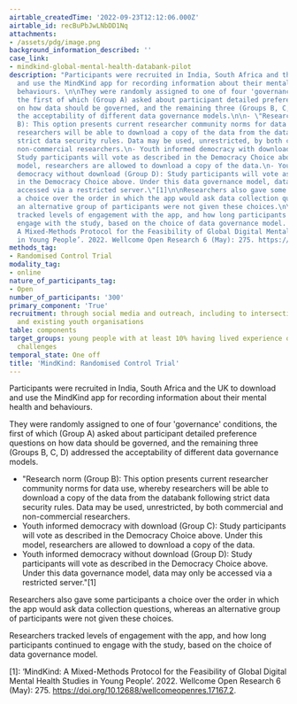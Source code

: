 ```yaml
---
airtable_createdTime: '2022-09-23T12:12:06.000Z'
airtable_id: recBuPbJwLNbDD1Nq
attachments:
- /assets/pdg/image.png
background_information_described: ''
case_link:
- mindkind-global-mental-health-databank-pilot
description: "Participants were recruited in India, South Africa and the UK to download
  and use the MindKind app for recording information about their mental health and
  behaviours. \n\nThey were randomly assigned to one of four 'governance' conditions,
  the first of which (Group A) asked about participant detailed preference questions
  on how data should be governed, and the remaining three (Groups B, C, D) addressed
  the acceptability of different data governance models.\n\n- \"Research norm (Group
  B): This option presents current researcher community norms for data use, whereby
  researchers will be able to download a copy of the data from the databank following
  strict data security rules. Data may be used, unrestricted, by both commercial and
  non-commercial researchers.\n- Youth informed democracy with download (Group C):
  Study participants will vote as described in the Democracy Choice above. Under this
  model, researchers are allowed to download a copy of the data.\n- Youth informed
  democracy without download (Group D): Study participants will vote as described
  in the Democracy Choice above. Under this data governance model, data may only be
  accessed via a restricted server.\"[1]\n\nResearchers also gave some participants
  a choice over the order in which the app would ask data collection questions, whereas
  an alternative group of participants were not given these choices.\n\nResearchers
  tracked levels of engagement with the app, and how long participants continued to
  engage with the study, based on the choice of data governance model. \n\n[1]: ‘MindKind:
  A Mixed-Methods Protocol for the Feasibility of Global Digital Mental Health Studies
  in Young People’. 2022. Wellcome Open Research 6 (May): 275. https://doi.org/10.12688/wellcomeopenres.17167.2."
methods_tag:
- Randomised Control Trial
modality_tag:
- online
nature_of_participants_tag:
- Open
number_of_participants: '300'
primary_component: 'True'
recruitment: through social media and outreach, including to intersectional organisations
  and existing youth organisations
table: components
target_groups: young people with at least 10% having lived experience of mental health
  challenges
temporal_state: One off
title: 'MindKind: Randomised Control Trial'
---
```


Participants were recruited in India, South Africa and the UK to download and use the MindKind app for recording information about their mental health and behaviours. 

They were randomly assigned to one of four 'governance' conditions, the first of which (Group A) asked about participant detailed preference questions on how data should be governed, and the remaining three (Groups B, C, D) addressed the acceptability of different data governance models.

- "Research norm (Group B): This option presents current researcher community norms for data use, whereby researchers will be able to download a copy of the data from the databank following strict data security rules. Data may be used, unrestricted, by both commercial and non-commercial researchers.
- Youth informed democracy with download (Group C): Study participants will vote as described in the Democracy Choice above. Under this model, researchers are allowed to download a copy of the data.
- Youth informed democracy without download (Group D): Study participants will vote as described in the Democracy Choice above. Under this data governance model, data may only be accessed via a restricted server."[1]

Researchers also gave some participants a choice over the order in which the app would ask data collection questions, whereas an alternative group of participants were not given these choices.

Researchers tracked levels of engagement with the app, and how long participants continued to engage with the study, based on the choice of data governance model. 

[1]: ‘MindKind: A Mixed-Methods Protocol for the Feasibility of Global Digital Mental Health Studies in Young People’. 2022. Wellcome Open Research 6 (May): 275. https://doi.org/10.12688/wellcomeopenres.17167.2.